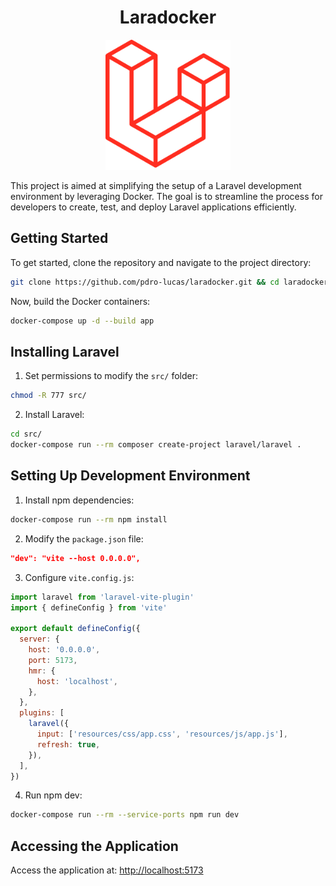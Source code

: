 <h1 align="center">Laradocker</h1>
<p align="center">
  <img src="./assets/logo.png" alt="Laravel Logo" width="200">
</p>

This project is aimed at simplifying the setup of a Laravel development environment by leveraging Docker. The goal is to streamline the process for developers to create, test, and deploy Laravel applications efficiently.

## Getting Started

To get started, clone the repository and navigate to the project directory:

```bash
git clone https://github.com/pdro-lucas/laradocker.git && cd laradocker
```

Now, build the Docker containers:

```bash
docker-compose up -d --build app
```

## Installing Laravel

1. Set permissions to modify the `src/` folder:

```bash
chmod -R 777 src/
```

2. Install Laravel:

```bash
cd src/
docker-compose run --rm composer create-project laravel/laravel .
```

## Setting Up Development Environment

1. Install npm dependencies:

```bash
docker-compose run --rm npm install
```

2. Modify the `package.json` file:

```json
"dev": "vite --host 0.0.0.0",
```

3. Configure `vite.config.js`:

```javascript
import laravel from 'laravel-vite-plugin'
import { defineConfig } from 'vite'

export default defineConfig({
  server: {
    host: '0.0.0.0',
    port: 5173,
    hmr: {
      host: 'localhost',
    },
  },
  plugins: [
    laravel({
      input: ['resources/css/app.css', 'resources/js/app.js'],
      refresh: true,
    }),
  ],
})
```

4. Run npm dev:

```bash
docker-compose run --rm --service-ports npm run dev
```

## Accessing the Application

Access the application at: [http://localhost:5173](http://localhost:5173)
